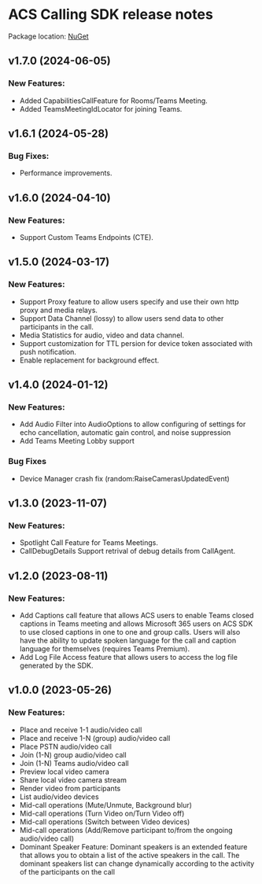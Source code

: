 # ACS Calling SDK release notes

Package location: [NuGet](https://www.nuget.org/packages/Azure.Communication.Calling.WindowsClient/)

## v1.7.0 (2024-06-05)

### New Features:
  - Added CapabilitiesCallFeature for Rooms/Teams Meeting.
  - Added TeamsMeetingIdLocator for joining Teams.

## v1.6.1 (2024-05-28)

### Bug Fixes:
  - Performance improvements.

## v1.6.0 (2024-04-10)

### New Features:
- Support Custom Teams Endpoints (CTE).

## v1.5.0 (2024-03-17)

### New Features:
- Support Proxy feature to allow users specify and use their own http proxy and media relays.
- Support Data Channel (lossy) to allow users send data to other participants in the call.
- Media Statistics for audio, video and data channel.
- Support customization for TTL persion for device token associated with push notification.
- Enable replacement for background effect.

## v1.4.0 (2024-01-12)

### New Features:
- Add Audio Filter into AudioOptions to allow configuring of settings for echo cancellation, automatic gain control, and noise suppression
- Add Teams Meeting Lobby support

### Bug Fixes
- Device Manager crash fix (random:RaiseCamerasUpdatedEvent)

## v1.3.0 (2023-11-07)

### New Features:
- Spotlight Call Feature for Teams Meetings.
- CallDebugDetails Support retrival of debug details from CallAgent.

## v1.2.0 (2023-08-11)

### New Features:
- Add Captions call feature that allows ACS users to enable Teams closed captions in Teams meeting and allows Microsoft 365 users on ACS SDK to use closed captions in one to one and group calls. Users will also have the ability to update spoken language for the call and caption language for themselves (requires Teams Premium).
- Add Log File Access feature that allows users to access the log file generated by the SDK.

## v1.0.0 (2023-05-26)

### New Features:
- Place and receive 1-1 audio/video call
- Place and receive 1-N (group) audio/video call
- Place PSTN audio/video call
- Join (1-N) group audio/video call
- Join (1-N) Teams audio/video call
- Preview local video camera
- Share local video camera stream
- Render video from participants
- List audio/video devices
- Mid-call operations (Mute/Unmute, Background blur)
- Mid-call operations (Turn Video on/Turn Video off)
- Mid-call operations (Switch between Video devices)
- Mid-call operations (Add/Remove participant to/from the ongoing audio/video call)
- Dominant Speaker Feature: Dominant speakers is an extended feature that allows you to obtain a list of the active speakers in the call. The dominant speakers list can change dynamically according to the activity of the participants on the call
